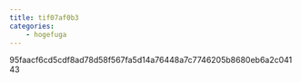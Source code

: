 ```yaml
---
title: tif07af0b3
categories:
    - hogefuga
---
```

95faacf6cd5cdf8ad78d58f567fa5d14a76448a7c7746205b8680eb6a2c04143